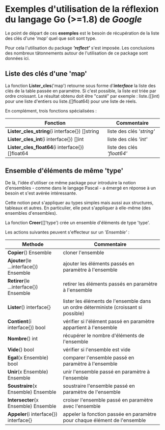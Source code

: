 # Exemples d'utilisation de la réflexion du langage **Go** (>=1.8) de *Google*

Le point de départ de ces **exemples** est le besoin de récupération de la liste des clés d'une *'map'* quel que soit sont type.

Pour cela l'utilisation du package __*'reflect'*__ s'est imposée.
Les conclusions des nombreux tâtonnements autour de l'utilisation de ce package sont données ici.

## Liste des clés d'une 'map'
La fonction **Lister_cles**('map') retourne sous forme d'__*interface*__ la liste des clés de la table passée en paramètre.
Si c'est possible, la liste est triée par ordre croissant.
Le résultat obtenu doit être "casté" par exemple : liste.([]int) pour une liste d'entiers ou liste.([]float64) pour une liste de réels.

En complément, trois fonctions spécialisées :

**Fonction** | Commentaire
------------ | -----------
**Lister_cles_string**(i interface{}) []string | liste des clés *'string'*
**Lister_cles_int**(i interface{}) []int | liste des clés *'int'*
**Lister_cles_float64**(i interface{}) []float64 | liste des clés *'float64'*


## Ensemble d'éléments de même 'type'
De là, l'idée d'utiliser ce même package pour introduire la notion d'ensembles - comme dans le langage Pascal - a émergé en réponse à un besoin et s'est avérée intéressante.

Cette notion peut s'appliquer au types simples mais aussi aux structures, tableaux et autres.
En particulier, elle peut s'appliquer à elle-même (des ensembles d'ensembles).

La fonction **Creer**([]'type') crée un ensemble d'éléments de type 'type'.

Les actions suivantes peuvent s'effecteur sur un *'Ensemble'* :

**Methode** | Commentaire
----------- | -----------
**Copier**() Ensemble | cloner l'ensemble
**Ajouter**(le ...interface{}) Ensemble | ajouter les éléments passés en paramètre à l'ensemble
**Retirer**(le ...interface{}) Ensemble | retirer les éléments passés en paramètre à l'ensemble
**Lister**() interface{} | lister les éléments de l'ensemble dans un ordre déterministe (croissant si possible)
**Contient**(i interface{}) bool | vérifier si l'élément passé en paramètre appartient à l'ensemble
**Nombre**() int | récupérer le nombre d'éléments de l'ensemble
**Vide**() bool | vérifier si l'ensemble est vide
**Egal**(x Ensemble) bool | comparer l'ensemble passé en paramètre à l'ensemble
**Unir**(x Ensemble) Ensemble | unir l'ensemble passé en paramètre à l'ensemble
**Soustraire**(x Ensemble) Ensemble | soustraire l'ensemble passé en paramètre de l'ensemble
**Intersecter**(x Ensemble) Ensemble | croiser l'ensemble passé en paramètre avec l'ensemble
**Appeler**(i interface{}) interface{} | appeler la fonction passée en paramètre pour chaque élément de l'ensemble
